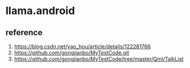 llama.android
================

## reference
1. https://blog.csdn.net/yao_hou/article/details/122281766
2. https://github.com/gongjianbo/MyTestCode.git
3. https://github.com/gongjianbo/MyTestCode/tree/master/Qml/TalkList

